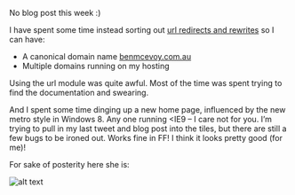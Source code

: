 No blog post this week :)  

I have spent some time instead sorting out [url redirects and rewrites]( https://learn.iis.net/page.aspx/665/url-rewrite-module-20-configuration-reference/) so I can have:

 - A canonical domain name [benmcevoy.com.au](http://benmcevoy.com.au)
 - Multiple domains running on my hosting

Using the url module was quite awful.  Most of the time was spent trying to find the documentation and swearing.

And I spent some time dinging up a new home page, influenced by the new metro style in Windows 8.  Any one running &lt;IE9 – I care not for you.  I’m trying to pull in my last tweet and blog post into the tiles, but there are still a few bugs to be ironed out.  Works fine in FF! I think it looks pretty good (for me)!

For sake of posterity here she is:

![alt text][1]


  [1]: http://benmcevoy.com.au/blog/get/homePage.JPG